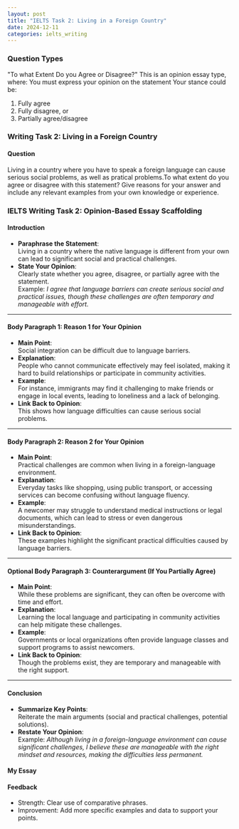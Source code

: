 ```yaml
---
layout: post
title: "IELTS Task 2: Living in a Foreign Country"
date: 2024-12-11
categories: ielts_writing
---
```

### Question Types
"To what Extent Do you Agree or Disagree?"
This is an opinion essay type, where:
You must express your opinion on the statement
Your stance could be:
1. Fully agree
2. Fully disagree, or
3. Partially agree/disagree


### Writing Task 2: Living in a Foreign Country

#### Question
Living in a country where you have to speak a foreign language can cause serious social problems, as well as pratical problems.To what extent do you agree or disagree with this statement? Give reasons for your answer and include any relevant examples from your own knowledge or experience.

### IELTS Writing Task 2: Opinion-Based Essay Scaffolding

#### Introduction
- **Paraphrase the Statement**:  
  Living in a country where the native language is different from your own can lead to significant social and practical challenges.
- **State Your Opinion**:  
  Clearly state whether you agree, disagree, or partially agree with the statement.  
  Example: *I agree that language barriers can create serious social and practical issues, though these challenges are often temporary and manageable with effort.*

---

#### Body Paragraph 1: Reason 1 for Your Opinion
- **Main Point**:  
  Social integration can be difficult due to language barriers.
- **Explanation**:  
  People who cannot communicate effectively may feel isolated, making it hard to build relationships or participate in community activities.
- **Example**:  
  For instance, immigrants may find it challenging to make friends or engage in local events, leading to loneliness and a lack of belonging.
- **Link Back to Opinion**:  
  This shows how language difficulties can cause serious social problems.

---

#### Body Paragraph 2: Reason 2 for Your Opinion
- **Main Point**:  
  Practical challenges are common when living in a foreign-language environment.
- **Explanation**:  
  Everyday tasks like shopping, using public transport, or accessing services can become confusing without language fluency.
- **Example**:  
  A newcomer may struggle to understand medical instructions or legal documents, which can lead to stress or even dangerous misunderstandings.
- **Link Back to Opinion**:  
  These examples highlight the significant practical difficulties caused by language barriers.

---

#### Optional Body Paragraph 3: Counterargument (If You Partially Agree)
- **Main Point**:  
  While these problems are significant, they can often be overcome with time and effort.
- **Explanation**:  
  Learning the local language and participating in community activities can help mitigate these challenges.
- **Example**:  
  Governments or local organizations often provide language classes and support programs to assist newcomers.
- **Link Back to Opinion**:  
  Though the problems exist, they are temporary and manageable with the right support.

---

#### Conclusion
- **Summarize Key Points**:  
  Reiterate the main arguments (social and practical challenges, potential solutions).
- **Restate Your Opinion**:  
  Example: *Although living in a foreign-language environment can cause significant challenges, I believe these are manageable with the right mindset and resources, making the difficulties less permanent.*


#### My Essay


#### Feedback
- Strength: Clear use of comparative phrases.
- Improvement: Add more specific examples and data to support your points.
